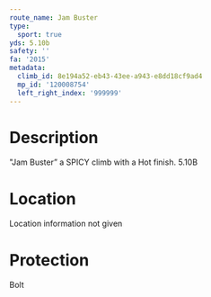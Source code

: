 ```yaml
---
route_name: Jam Buster
type:
  sport: true
yds: 5.10b
safety: ''
fa: '2015'
metadata:
  climb_id: 8e194a52-eb43-43ee-a943-e8dd18cf9ad4
  mp_id: '120008754'
  left_right_index: '999999'
---
```

# Description
"Jam Buster” a SPICY climb with a Hot finish. 5.10B

# Location
Location information not given

# Protection
Bolt
